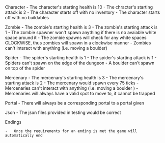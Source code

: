 Character
    -   The character's starting health is 10
    -   The chracter's starting attack is 2
    -   The character starts off with no inventory
    -   The character starts off with no buildables

Zombie
    -   The zombie's starting health is 3
    -   The zombie's starting attack is 1
    -   The zombie spawner won't spawn anything if there is no avaiable white   space around it
    -   The zombie spawns will check for any white spaces CLOCKWISE, thus zombies will spawn in a clockwise manner 
    -   Zombies can't interact with anything (i.e. moving a boulder)

Spider
    -   The spider's starting health is 1
    -   The spider's starting attack is 1
    -   Spiders can't spawn on the edge of the dungeon
    -   A boulder can't spawn on top of the spider

Mercenary
    -   The mercenary's starting health is 3
    -   The mercenary's starting attack is 2
    -   The mercenary would spawn every 75 ticks
    -   Mercenaries can't interact with anything (i.e. moving a boulder )
    -   Mercenaries will always have a valid spot to move to, it cannot be trapped

Portal 
    -   There will always be a corresponding portal to a portal given

Json
    -   The json files provided in testing would be correct

Endings 

    -   Once the requirements for an ending is met the game will automatically end  